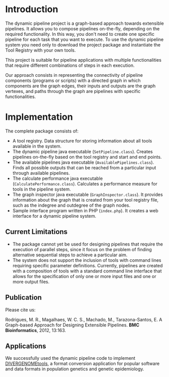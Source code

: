 # Introduction #

The dynamic pipeline project is a graph-based approach towards extensible pipelines. It allows you to compose pipelines on-the-fly, depending on the required functionality. In this way, you don't need to create one specific pipeline for each task that you want to execute. To use the dynamic pipeline system you need only to download the project package and instantiate the Tool Registry with your own tools.

This project is suitable for pipeline applications with multiple functionalities that require different combinations of steps in each execution.

Our approach consists in representing the connectivity of pipeline components (programs or scripts) with a directed graph in which components are the graph edges, their inputs and outputs are the graph vertexes, and paths through the graph are pipelines with specific functionalities.

# Implementation #

The complete package consists of:

  * A tool registry. Data structure for storing information about all tools available in the system.
  * The dynamic pipeline java executable (`SetPipeline.class`). Creates pipelines on-the-fly based on the tool registry and start and end points.
  * The available pipelines java executable (`AvailablePipelines.class`). Finds all possible outputs that can be reached from a particular input through available pipelines.
  * The calculate performance java executable (`CalculatePerformance.class`). Calculates a performance measure for tools in the pipeline system.
  * The graph inspector java executable (`GraphInspector.class`). It provides information about the graph that is created from your tool registry file, such as the indegree and outdegree of the graph nodes.
  * Sample interface program written in PHP (`index.php`). It creates a web interface for
a dynamic pipeline system.

## Current Limitations ##

  * The package cannot yet be used for designing pipelines that require the execution of parallel steps, since it focus on the problem of finding alternative sequential steps to achieve a particular aim.
  * The system does not support the inclusion of tools with command lines requiring specific parameter definitions. Currently, pipelines are created with a composition of tools with a standard command line interface that allows for the specification of only one or more input files and one or more output files.

## Publication ##

Please cite us:

Rodrigues, M. R., Magalhaes, W. C. S., Machado, M., Tarazona-Santos, E. A Graph-based Approach for Designing Extensible Pipelines. **BMC Bioinformatics**, 2012, 13:163.

## Applications ##

<a href='Hidden comment: 
We successfully used the dynamic pipeline code to implement [http://pggenetica.icb.ufmg.br/divergenome/application/dynamicpipeline/tools.php a format conversion application].
'></a>

We successfully used the dynamic pipeline code to implement [DIVERGENOMEtools](http://pggenetica.icb.ufmg.br/divergenome/pagina/dynamicpipeline/tools.php), a format conversion application for popular software and data formats in population genetics and genetic epidemiology.

